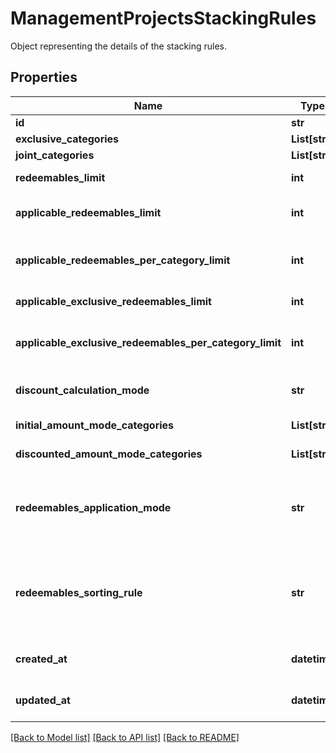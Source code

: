 # ManagementProjectsStackingRules

Object representing the details of the stacking rules.

## Properties

Name | Type | Description | Notes
------------ | ------------- | ------------- | -------------
**id** | **str** | The unique identifier of the stacking rules. | [optional] 
**exclusive_categories** | **List[str]** | Lists the IDs of the categories that are exclusive. | [optional] 
**joint_categories** | **List[str]** | Lists the IDs of the categories that are joint. | [optional] 
**redeemables_limit** | **int** | Defines how many redeemables can be sent to Voucherify for validation at the same time. | [optional] 
**applicable_redeemables_limit** | **int** | Defines how many redeemables can be applied at the same time. The number must be less than or equal to &#x60;\&quot;redeemables_limit\&quot;&#x60;. | [optional] 
**applicable_redeemables_per_category_limit** | **int** | Defines how many redeemables with the same category can be applied at the same time. The number must be less than or equal to &#x60;\&quot;applicable_redeemables_limit\&quot;&#x60;. | [optional] 
**applicable_exclusive_redeemables_limit** | **int** | Defines how many redeemables with an assigned exclusive category can be applied at the same time. | [optional] 
**applicable_exclusive_redeemables_per_category_limit** | **int** | Defines how many exclusive redeemables with the same category can be applied at the same time. The number must be less than or equal to &#x60;\&quot;applicable_exclusive_redeemables_limit\&quot;&#x60;. | [optional] 
**discount_calculation_mode** | **str** | Defines if the discounts are applied by taking into account the initial order amount or the discounted order amount. | [optional] 
**initial_amount_mode_categories** | **List[str]** | Lists the IDs of the categories that apply a discount based on the initial amount. | [optional] 
**discounted_amount_mode_categories** | **List[str]** | Lists the IDs of the categories that apply a discount based on the discounted amount. | [optional] 
**redeemables_application_mode** | **str** | Defines the application mode for redeemables. &#x60;\&quot;ALL\&quot;&#x60; means that all redeemables must be validated for the redemption to be successful. &#x60;\&quot;PARTIAL\&quot;&#x60; means that only those redeemables that can be validated will be redeemed. The redeemables that fail validaton will be skipped. | [optional] 
**redeemables_sorting_rule** | **str** | Defines the sorting rule for redeemables. &#x60;\&quot;CATEGORY_HIERARCHY\&quot;&#x60; means that redeemables are applied with the order established by the hierarchy of the categories. &#x60;\&quot;REQUESTED_ORDER\&quot;&#x60; means that redeemables are applied with the order established in the request. | [optional] 
**created_at** | **datetime** | Timestamp representing the date and time when the stacking rules were created. The value for this parameter is shown in the ISO 8601 format. | [optional] 
**updated_at** | **datetime** | Timestamp representing the date and time when the stacking rules were updated. The value for this parameter is shown in the ISO 8601 format. | [optional] 

[[Back to Model list]](../README.md#documentation-for-models) [[Back to API list]](../README.md#documentation-for-api-endpoints) [[Back to README]](../README.md)


